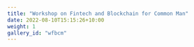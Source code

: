 ```yaml
---
title: "Workshop on Fintech and Blockchain for Common Man"
date: 2022-08-10T15:15:26+10:00
weight: 1
gallery_id: "wfbcm"
---
```








